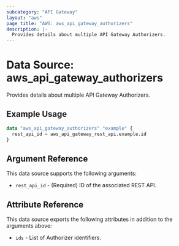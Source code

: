 ```yaml
---
subcategory: "API Gateway"
layout: "aws"
page_title: "AWS: aws_api_gateway_authorizers"
description: |-
  Provides details about multiple API Gateway Authorizers.
---
```


# Data Source: aws_api_gateway_authorizers

Provides details about multiple API Gateway Authorizers.

## Example Usage

```terraform
data "aws_api_gateway_authorizers" "example" {
  rest_api_id = aws_api_gateway_rest_api.example.id
}
```

## Argument Reference

This data source supports the following arguments:

* `rest_api_id` - (Required) ID of the associated REST API.

## Attribute Reference

This data source exports the following attributes in addition to the arguments above:

* `ids` - List of Authorizer identifiers.
